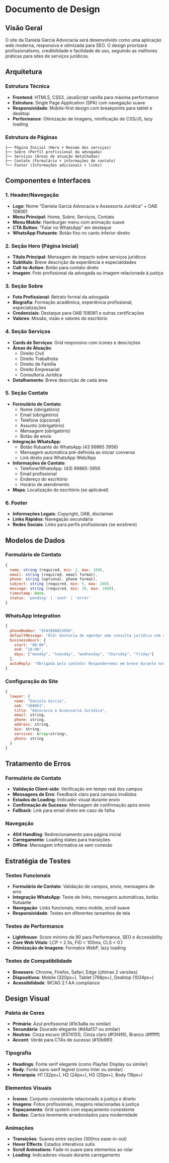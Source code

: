 # Documento de Design

## Visão Geral

O site da Daniela Garcia Advocacia será desenvolvido como uma aplicação web moderna, responsiva e otimizada para SEO. O design priorizará profissionalismo, credibilidade e facilidade de uso, seguindo as melhores práticas para sites de serviços jurídicos.

## Arquitetura

### Estrutura Técnica
- **Frontend**: HTML5, CSS3, JavaScript vanilla para máxima performance
- **Estrutura**: Single Page Application (SPA) com navegação suave
- **Responsividade**: Mobile-first design com breakpoints para tablet e desktop
- **Performance**: Otimização de imagens, minificação de CSS/JS, lazy loading

### Estrutura de Páginas
```
├── Página Inicial (Hero + Resumo dos serviços)
├── Sobre (Perfil profissional da advogada)
├── Serviços (Áreas de atuação detalhadas)
├── Contato (Formulário + informações de contato)
└── Footer (Informações adicionais + links)
```

## Componentes e Interfaces

### 1. Header/Navegação
- **Logo**: Nome "Daniela Garcia Advocacia e Assessoria Jurídica" + OAB 108061
- **Menu Principal**: Home, Sobre, Serviços, Contato
- **Menu Mobile**: Hamburger menu com animação suave
- **CTA Button**: "Falar no WhatsApp" em destaque
- **WhatsApp Flutuante**: Botão fixo no canto inferior direito

### 2. Seção Hero (Página Inicial)
- **Título Principal**: Mensagem de impacto sobre serviços jurídicos
- **Subtítulo**: Breve descrição da experiência e especialidades
- **Call-to-Action**: Botão para contato direto
- **Imagem**: Foto profissional da advogada ou imagem relacionada à justiça

### 3. Seção Sobre
- **Foto Profissional**: Retrato formal da advogada
- **Biografia**: Formação acadêmica, experiência profissional, especializações
- **Credenciais**: Destaque para OAB 108061 e outras certificações
- **Valores**: Missão, visão e valores do escritório

### 4. Seção Serviços
- **Cards de Serviços**: Grid responsivo com ícones e descrições
- **Áreas de Atuação**: 
  - Direito Civil
  - Direito Trabalhista
  - Direito de Família
  - Direito Empresarial
  - Consultoria Jurídica
- **Detalhamento**: Breve descrição de cada área

### 5. Seção Contato
- **Formulário de Contato**:
  - Nome (obrigatório)
  - Email (obrigatório)
  - Telefone (opcional)
  - Assunto (obrigatório)
  - Mensagem (obrigatório)
  - Botão de envio
- **Integração WhatsApp**:
  - Botão flutuante do WhatsApp (43 99865 3956)
  - Mensagem automática pré-definida ao iniciar conversa
  - Link direto para WhatsApp Web/App
- **Informações de Contato**:
  - Telefone/WhatsApp: (43) 99865-3956
  - Email profissional
  - Endereço do escritório
  - Horário de atendimento
- **Mapa**: Localização do escritório (se aplicável)

### 6. Footer
- **Informações Legais**: Copyright, OAB, disclaimer
- **Links Rápidos**: Navegação secundária
- **Redes Sociais**: Links para perfis profissionais (se existirem)

## Modelos de Dados

### Formulário de Contato
```javascript
{
  name: string (required, min: 2, max: 100),
  email: string (required, email format),
  phone: string (optional, phone format),
  subject: string (required, min: 5, max: 200),
  message: string (required, min: 10, max: 1000),
  timestamp: Date,
  status: 'pending' | 'sent' | 'error'
}
```

### WhatsApp Integration
```javascript
{
  phoneNumber: "5543998653956",
  defaultMessage: "Olá! Gostaria de agendar uma consulta jurídica com a Dra. Daniela Garcia.",
  businessHours: {
    start: "08:00",
    end: "18:00",
    days: ["monday", "tuesday", "wednesday", "thursday", "friday"]
  },
  autoReply: "Obrigada pelo contato! Responderemos em breve durante nosso horário comercial."
}
```

### Configuração do Site
```javascript
{
  lawyer: {
    name: "Daniela Garcia",
    oab: "108061",
    title: "Advocacia e Assessoria Jurídica",
    email: string,
    phone: string,
    address: string,
    bio: string,
    services: Array<string>,
    photo: string
  }
}
```

## Tratamento de Erros

### Formulário de Contato
- **Validação Client-side**: Verificação em tempo real dos campos
- **Mensagens de Erro**: Feedback claro para campos inválidos
- **Estados de Loading**: Indicador visual durante envio
- **Confirmação de Sucesso**: Mensagem de confirmação após envio
- **Fallback**: Link para email direto em caso de falha

### Navegação
- **404 Handling**: Redirecionamento para página inicial
- **Carregamento**: Loading states para transições
- **Offline**: Mensagem informativa se sem conexão

## Estratégia de Testes

### Testes Funcionais
- **Formulário de Contato**: Validação de campos, envio, mensagens de erro
- **Integração WhatsApp**: Teste de links, mensagens automáticas, botão flutuante
- **Navegação**: Links funcionais, menu mobile, scroll suave
- **Responsividade**: Testes em diferentes tamanhos de tela

### Testes de Performance
- **Lighthouse**: Score mínimo de 90 para Performance, SEO e Accessibility
- **Core Web Vitals**: LCP < 2.5s, FID < 100ms, CLS < 0.1
- **Otimização de Imagens**: Formatos WebP, lazy loading

### Testes de Compatibilidade
- **Browsers**: Chrome, Firefox, Safari, Edge (últimas 2 versões)
- **Dispositivos**: Mobile (320px+), Tablet (768px+), Desktop (1024px+)
- **Acessibilidade**: WCAG 2.1 AA compliance

## Design Visual

### Paleta de Cores
- **Primária**: Azul profissional (#1e3a8a ou similar)
- **Secundária**: Dourado elegante (#d4af37 ou similar)
- **Neutras**: Cinza escuro (#374151), Cinza claro (#f3f4f6), Branco (#ffffff)
- **Accent**: Verde para CTAs de sucesso (#10b981)

### Tipografia
- **Headings**: Fonte serif elegante (como Playfair Display ou similar)
- **Body**: Fonte sans-serif legível (como Inter ou similar)
- **Hierarquia**: H1 (32px+), H2 (24px+), H3 (20px+), Body (16px+)

### Elementos Visuais
- **Ícones**: Conjunto consistente relacionado à justiça e direito
- **Imagens**: Fotos profissionais, imagens relacionadas à justiça
- **Espaçamento**: Grid system com espaçamento consistente
- **Bordas**: Cantos levemente arredondados para modernidade

### Animações
- **Transições**: Suaves entre seções (300ms ease-in-out)
- **Hover Effects**: Estados interativos sutis
- **Scroll Animations**: Fade-in suave para elementos ao rolar
- **Loading**: Indicadores visuais durante carregamento